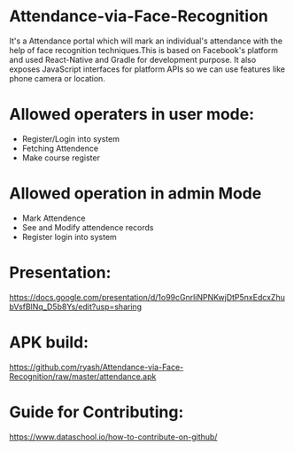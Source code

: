 # Attendance-via-Face-Recognition
It's a Attendance portal which will mark an individual's attendance with the help of face recognition techniques.This is based 
on Facebook's platform and used React-Native and Gradle for development purpose. It also exposes JavaScript interfaces for 
platform APIs so we can use features like phone camera or location.

# Allowed operaters in user mode:
- Register/Login into system
- Fetching Attendence
- Make course register

# Allowed operation in admin Mode
- Mark Attendence 
- See and Modify attendence records
- Register login into system

# Presentation: 
https://docs.google.com/presentation/d/1o99cGnrliNPNKwjDtP5nxEdcxZhubVsfBlNq_D5b8Ys/edit?usp=sharing

# APK build: 
https://github.com/ryash/Attendance-via-Face-Recognition/raw/master/attendance.apk

# Guide for Contributing:
https://www.dataschool.io/how-to-contribute-on-github/
